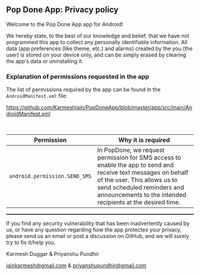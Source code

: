 ## Pop Done App: Privacy policy

Welcome to the Pop Done App app for Android!


We hereby state, to the best of our knowledge and belief, that we have not programmed this app to collect any personally identifiable information. All data (app preferences (like theme, etc.) and alarms) created by the you (the user) is stored on your device only, and can be simply erased by clearing the app's data or uninstalling it.

### Explanation of permissions requested in the app

The list of permissions required by the app can be found in the `AndroidManifest.xml` file:

https://github.com/Karmeshjain/PopDoneApp/blob/master/app/src/main/AndroidManifest.xml

<br/>

| Permission | Why it is required |
| :---: | --- |
| `android.permission.SEND_SMS` |In PopDone, we request permission for SMS access to enable the app to send and receive text messages on behalf of the user. This allows us to send scheduled reminders and announcements to the intended recipients at the desired time. |

 <hr style="border:1px solid gray">

If you find any security vulnerability that has been inadvertently caused by us, or have any question regarding how the app protectes your privacy, please send us an email or post a discussion on GitHub, and we will surely try to fix it/help you.

Karmesh Duggar & Priyanshu Pundhir

jainkarmesh@gmail.com &
priyanshupundhir@gmail.com
